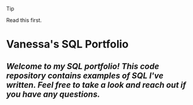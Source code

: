 > [!TIP]
> Read this first.


# Vanessa's SQL Portfolio

## ***Welcome to my SQL portfolio! This code repository contains examples of SQL I've written. Feel free to take a look and reach out if you have any questions.***
